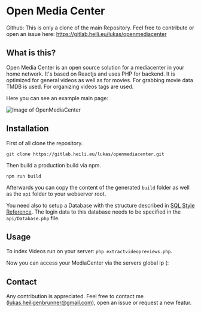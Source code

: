 # Open Media Center

Github: This is only a clone of the main Repository.
Feel free to contribute or open an issue here: https://gitlab.heili.eu/lukas/openmediacenter

## What is this?
Open Media Center is an open source solution for a mediacenter in your home network.
It's based on Reactjs and  uses PHP for backend.
It is optimized for general videos as well as for movies. 
For grabbing movie data TMDB is used. 
For organizing videos tags are used.

Here you can see an example main page:

![Image of OpenMediaCenter](https://i.ibb.co/pZMj9GL/Screenshot-20200604-163448.png)

## Installation
First of all clone the repository.

`git clone https://gitlab.heili.eu/lukas/openmediacenter.git`

Then build a production build via npm. 

`npm run build`

Afterwards you can copy the content of the generated `build` folder as well as the `api` folder to your webserver root. 

You need also to setup a Database with the structure described in [SQL Style Reference](https://gitlab.heili.eu/lukas/openmediacenter/-/blob/master/database.sql). 
The login data to this database needs to be specified in the `api/Database.php` file.
 
## Usage
To index Videos run on your server: `php extractvideopreviews.php`.

Now you can access your MediaCenter via the servers global ip (:

## Contact
Any contribution is appreciated. 
Feel free to contact me (lukas.heiligenbrunner@gmail.com), open an issue or request a new featur. 

